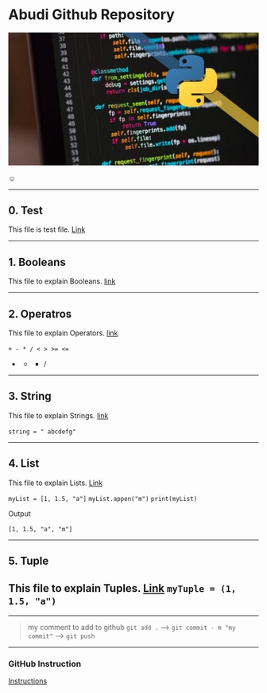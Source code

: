 # Abudi Github Repository

![Python Image](img/python.jpg "My Account Image")

:relaxed:

---

## 0. Test

This file is test file. [Link](Tutorial/0_Test.py)

---

## 1. Booleans

This file to explain Booleans. [link](Tutorial/1_Booleans.py)

---

## 2. Operatros

This file to explain Operators. [link](Tutorial/2_Operators.py)

`+ - * / < > >= <=`

+ - * / 

---

## 3. String

This file to explain Strings. [link](Tutorial/3_Strings.py)

`string = " abcdefg"`

---

## 4. List

This file to explain Lists. [Link](tutorial/4_Listis.py)

`myList = [1, 1.5, "a"]`
`myList.appen("m")`
`print(myList)`

Output

```
[1, 1.5, "a", "m"]
```

---

## 5. Tuple

This file to explain Tuples. [Link](tutorial/5_tuples.py)
`myTuple = (1, 1.5, "a")`
---


---

> my comment
> to add to github `git add .` --> `git commit - m "my commit"` --> `git push`

---

### GitHub Instruction

[Instructions](Instructions.md)